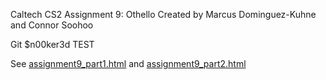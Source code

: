 Caltech CS2 Assignment 9: Othello
Created by Marcus Dominguez-Kuhne and Connor Soohoo

Git $n00ker3d 
TEST

See [assignment9_part1.html](http://htmlpreview.github.io/?https://github.com/caltechcs2/othello/blob/master/assignment9_part1.html) and [assignment9_part2.html](http://htmlpreview.github.io/?https://github.com/caltechcs2/othello/blob/master/assignment9_part2.html)

